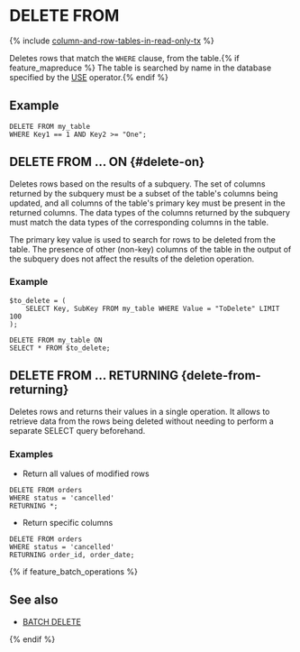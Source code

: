 # DELETE FROM

{% include [column-and-row-tables-in-read-only-tx](../../../_includes/limitation-column-row-in-read-only-tx-warn.md) %}

Deletes rows that match the `WHERE` clause, from the table.{% if feature_mapreduce %}  The table is searched by name in the database specified by the [USE](use.md) operator.{% endif %}

## Example

```yql
DELETE FROM my_table
WHERE Key1 == 1 AND Key2 >= "One";
```

## DELETE FROM ... ON {#delete-on}

Deletes rows based on the results of a subquery. The set of columns returned by the subquery must be a subset of the table's columns being updated, and all columns of the table's primary key must be present in the returned columns. The data types of the columns returned by the subquery must match the data types of the corresponding columns in the table.

The primary key value is used to search for rows to be deleted from the table. The presence of other (non-key) columns of the table in the output of the subquery does not affect the results of the deletion operation.

### Example

```yql
$to_delete = (
    SELECT Key, SubKey FROM my_table WHERE Value = "ToDelete" LIMIT 100
);

DELETE FROM my_table ON
SELECT * FROM $to_delete;
```

## DELETE FROM ... RETURNING {delete-from-returning}

Deletes rows and returns their values in a single operation. It allows to retrieve data from the rows being deleted without needing to perform a separate SELECT query beforehand.

### Examples

* Return all values of modified rows

```yql
DELETE FROM orders
WHERE status = 'cancelled'
RETURNING *;
```

* Return specific columns

```yql
DELETE FROM orders
WHERE status = 'cancelled'
RETURNING order_id, order_date;
```

{% if feature_batch_operations %}

## See also

* [BATCH DELETE](batch-delete.md)

{% endif %}
